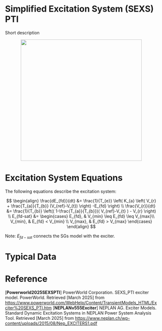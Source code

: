 # Simplified Excitation System (SEXS) PTI
Short description

<div align="center">
<img src="https://github.com/user-attachments/assets/31a4eabf-1fac-4108-b910-41dad3ed3026" width="400">
</div>

# Excitation System Equations
The following equations describe the excitation system:

$$
\begin{align}
\frac{dE_{fd}}{dt} &= \frac{1}{T_{e}} \left( K_{a} \left( V_{r} + \frac{T_{a}}{T_{b}} (V_{ref}-V_{t}) \right) -E_{fd} \right) \\
\frac{V_{r}}{dt} &= \frac{1}{T_{b}} \left(( 1-\frac{T_{a}}{T_{b}})( V_{ref}-V_{t} ) - V_{r} \right) \\
E_{fd-sat} &=
\begin{cases} 
    E_{fd}, & V_{min} \leq E_{fd} \leq V_{max}\\
    V_{min}, & E_{fd} < V_{min} \\
    V_{max}, & E_{fd} > V_{max}
\end{cases}
\end{align}
$$

Note: $E_{fd-sat}$ connects the SGs model with the exciter. 

# Typical Data


# Reference
[**Powerworld2025SEXSPTI**] PowerWorld Corporation. SEXS_PTI exciter model. PowerWorld. Retrieved [March 2025] from https://www.powerworld.com/WebHelp/Content/TransientModels_HTML/Exciter%20SEXS_PTI.htm
[**NEPLANv555Exciter**] NEPLAN AG. Exciter Models. Standard Dynamic Excitation Systems in NEPLAN Power System Analysis Tool. Retrieved [March 2025] from https://www.neplan.ch/wp-content/uploads/2015/08/Nep_EXCITERS1.pdf
